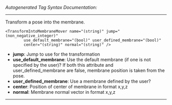 _Autogenerated Tag Syntax Documentation:_

---
Transform a pose into the membrane.

```
<TransformIntoMembraneMover name="(string)" jump="(non_negative_integer)"
        use_default_membrane="(bool)" user_defined_membrane="(bool)"
        center="(string)" normal="(string)" />
```

-   **jump**: Jump to use for the transformation
-   **use_default_membrane**: Use the default membrane (if one is not specified by the user)? If both this attribute and user_defined_membrane are false, membrane position is taken from the pose.
-   **user_defined_membrane**: Use a membrane defined by the user?
-   **center**: Position of center of membrane in format x,y,z
-   **normal**: Membrane normal vector in format x,y,z

---
